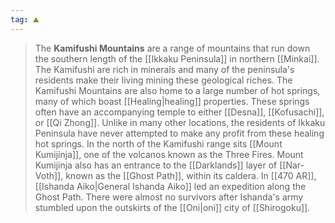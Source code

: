 ```yaml
---
tag: ⛰️️
---
```

> The **Kamifushi Mountains** are a range of mountains that run down the southern length of the [[Ikkaku Peninsula]] in northern [[Minkai]]. The Kamifushi are rich in minerals and many of the peninsula's residents make their living mining these geological riches. The Kamifushi Mountains are also home to a large number of hot springs, many of which boast [[Healing|healing]] properties. These springs often have an accompanying temple to either [[Desna]], [[Kofusachi]], or [[Qi Zhong]]. Unlike in many other locations, the residents of Ikkaku Peninsula have never attempted to make any profit from these healing hot springs.
> In the north of the Kamifushi range sits [[Mount Kumijinja]], one of the volcanos known as the Three Fires. Mount Kumijinja also has an entrance to the [[Darklands]] layer of [[Nar-Voth]], known as the [[Ghost Path]], within its caldera. In [[470 AR]], [[Ishanda Aiko|General Ishanda Aiko]] led an expedition along the Ghost Path. There were almost no survivors after Ishanda's army stumbled upon the outskirts of the [[Oni|oni]] city of [[Shirogoku]].








